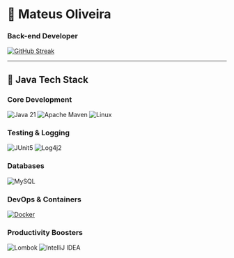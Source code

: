 # 🚀 Mateus Oliveira 
### **Back-end Developer**

[![GitHub Streak](https://github-readme-streak-stats.herokuapp.com?user=mateusdev26&theme=blue-green&hide_border=true&border_radius=5.5&date_format=n%2Fj%5B%2FY%5D)](https://git.io/streak-stats)

---

## 🧰 **Java Tech Stack**
### **Core Development**
![Java 21](https://img.shields.io/badge/Java-ED8B00?style=for-the-badge&logo=openjdk&logoColor=white)
![Apache Maven](https://img.shields.io/badge/Maven-C71A36?style=for-the-badge&logo=apache-maven&logoColor=white)
![Linux](https://img.shields.io/badge/Linux-FCC624?style=for-the-badge&logo=linux&logoColor=black)

### **Testing & Logging**
![JUnit5](https://img.shields.io/badge/JUnit5-25A162?style=for-the-badge&logo=junit5&logoColor=white)
![Log4j2](https://img.shields.io/badge/Log4j2-1F4F35?style=for-the-badge)

### **Databases**  
![MySQL](https://img.shields.io/badge/MySQL-4479A1?style=for-the-badge&logo=mysql&logoColor=white)  

### **DevOps & Containers**  
[![Docker](https://img.shields.io/badge/Docker-2496ED?style=for-the-badge&logo=docker&logoColor=white)](https://hub.docker.com/u/mateusdev26)  
### **Productivity Boosters**
![Lombok](https://img.shields.io/badge/Lombok-5C0D12?style=for-the-badge)
![IntelliJ IDEA](https://img.shields.io/badge/IntelliJ_IDEA-000000?style=for-the-badge&logo=intellij-idea&logoColor=white)
